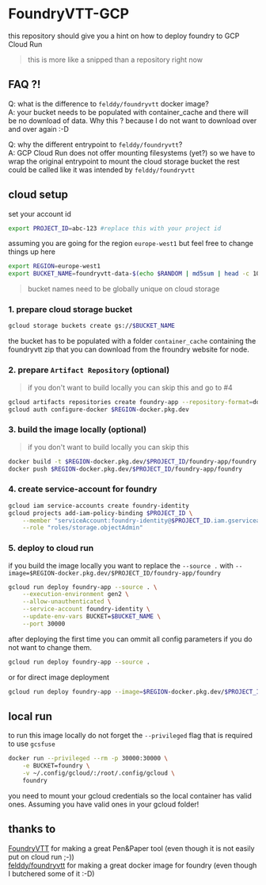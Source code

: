 # FoundryVTT-GCP
this repository should give you a hint on how to deploy foundry to GCP Cloud Run

> this is more like a snipped than a repository right now

## FAQ ?!
Q: what is the difference to `felddy/foundryvtt` docker image?\
A: your bucket needs to be populated with container_cache and there will be no download of data. Why this ? because I do not want to download over and over again :-D

Q: why the different entrypoint to `felddy/foundryvtt`?\
A: GCP Cloud Run does not offer mounting filesystems (yet?) so we have to wrap the original entrypoint to mount the cloud storage bucket the rest could be called like it was intended by `felddy/foundryvtt`

## cloud setup
set your account id
```sh
export PROJECT_ID=abc-123 #replace this with your project id
```

assuming you are going for the region `europe-west1` but feel free to change things up here
```sh
export REGION=europe-west1
export BUCKET_NAME=foundryvtt-data-$(echo $RANDOM | md5sum | head -c 10)
```
> bucket names need to be globally unique on cloud storage

### 1. prepare cloud storage bucket
```sh
gcloud storage buckets create gs://$BUCKET_NAME
```
the bucket has to be populated with a folder `container_cache` containing the foundryvtt zip that you can download from the froundry website for node.

### 2. prepare `Artifact Repository` (optional)
> if you don't want to build locally you can skip this and go to #4
```sh
gcloud artifacts repositories create foundry-app --repository-format=docker --mode=standard-repository
gcloud auth configure-docker $REGION-docker.pkg.dev
```

### 3. build the image locally (optional)
> if you don't want to build locally you can skip this
```sh
docker build -t $REGION-docker.pkg.dev/$PROJECT_ID/foundry-app/foundry
docker push $REGION-docker.pkg.dev/$PROJECT_ID/foundry-app/foundry
```

### 4. create service-account for foundry
```sh
gcloud iam service-accounts create foundry-identity
gcloud projects add-iam-policy-binding $PROJECT_ID \
    --member "serviceAccount:foundry-identity@$PROJECT_ID.iam.gserviceaccount.com" \
    --role "roles/storage.objectAdmin"
```

### 5. deploy to cloud run
if you build the image locally you want to replace the `--source .` with `--image=$REGION-docker.pkg.dev/$PROJECT_ID/foundry-app/foundry`
```sh
gcloud run deploy foundry-app --source . \
    --execution-environment gen2 \
    --allow-unauthenticated \
    --service-account foundry-identity \
    --update-env-vars BUCKET=$BUCKET_NAME \
    --port 30000
```
after deploying the first time you can ommit all config parameters if you do not want to change them.
```sh
gcloud run deploy foundry-app --source .
```
or for direct image deployment
```sh
gcloud run deploy foundry-app --image=$REGION-docker.pkg.dev/$PROJECT_ID/foundry-app/foundry
```

## local run

to run this image locally do not forget the `--privileged` flag that is required to use `gcsfuse`

```sh
docker run --privileged --rm -p 30000:30000 \
	-e BUCKET=foundry \
	-v ~/.config/gcloud/:/root/.config/gcloud \
	foundry
```
you need to mount your gcloud credentials so the local container has valid ones.
Assuming you have valid ones in your gcloud folder!

## thanks to

[FoundryVTT](https://foundryvtt.com) for making a great Pen&Paper tool (even though it is not easily put on cloud run ;-))\
[felddy/foundryvtt](https://github.com/felddy/foundryvtt-docker/) for making a great docker image for foundry (even though I butchered some of it :-D)